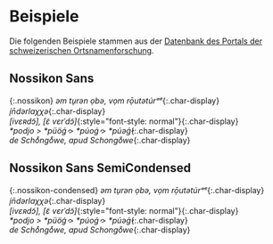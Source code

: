 # Beispiele

Die folgenden Beispiele stammen aus der [Datenbank des Portals der schweizerischen Ortsnamenforschung](https://search.ortsnamen.ch/).

## Nossikon Sans

{:.nossikon}
*əm tu᪷rən ọbə, vọm rọ̄utətúrᵃᵉ*{:.char-display}  
*í᪷n̄dərlaχχə*{:.char-display}  
*[ivɛʀdɔ̃], [ɛ̃ vɛrˈdɔ̃]*{:style="font-style: normal"}{:.char-display}  
*\*podjo > \*püög̓́ > \*púog̓́ > \*púəg̓́*{:.char-display}  
*de Schoͤngoͤwe, apud Schongoͧwe*{:.char-display}  

## Nossikon Sans SemiCondensed

{:.nossikon-condensed}
*əm tu᪷rən ọbə, vọm rọ̄utətúrᵃᵉ*{:.char-display}  
*í᪷n̄dərlaχχə*{:.char-display}  
*[ivɛʀdɔ̃], [ɛ̃ vɛrˈdɔ̃]*{:style="font-style: normal"}{:.char-display}  
*\*podjo > \*püög̓́ > \*púog̓́ > \*púəg̓́*{:.char-display}  
*de Schoͤngoͤwe, apud Schongoͧwe*{:.char-display}  
